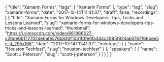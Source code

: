 {
  "title": "Xamarin Forms",
  "tags": [
    "Xamarin Forms"
  ],
  "type": "tag",
  "slug": "xamarin-forms",
  "date": "2017-10-14T11:41:37",
  "draft": false,
  "recordings": [
    {
      "title": "Xamarin Forms for Windows Developers: Tips, Tricks and Lessons Learned",
      "slug": "xamarin-forms-for-windows-developers-tips-tricks-and-lessons-learned",
      "thumbnail": "https://i.vimeocdn.com/video/661966027-c26de6b172702de6afe576b830f1031f0fe0fa3d4c2995f924ab0767f66bee5c-d_295x166",
      "date": "2017-10-14T11:41:37",
      "meetups": [
        {
          "name": "Houston Techfest",
          "slug": "houston-techfest"
        }
      ],
      "speakers": [
        {
          "name": "Scott J Peterson",
          "slug": "scott-j-peterson"
        }
      ]
    }
  ]
}
